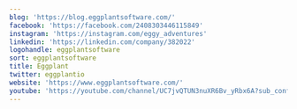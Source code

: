 ```yaml
---
blog: 'https://blog.eggplantsoftware.com/'
facebook: 'https://facebook.com/2408303446115849'
instagram: 'https://instagram.com/eggy_adventures'
linkedin: 'https://linkedin.com/company/382022'
logohandle: eggplantsoftware
sort: eggplantsoftware
title: Eggplant
twitter: eggplantio
website: 'https://www.eggplantsoftware.com/'
youtube: 'https://youtube.com/channel/UC7jvQTUN3nuXR6Bv_yRbx6A?sub_confirmation=1'
---
```

